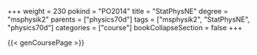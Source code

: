 +++
weight = 230
pokind = "PO2014"
title = "StatPhysNE"
degree = "msphysik2"
parents = ["physics70d"]
tags = ["msphysik2", "StatPhysNE", "physics70d"]
categories = ["course"]
bookCollapseSection = false
+++

{{< genCoursePage >}}

